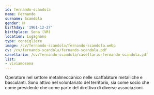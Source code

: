 ```yaml
---
id: fernando-scandola
name: Fernando
surname: Scandola
gender: M
birthday: '1961-12-27'
birthplace: Sona (VR)
location: Lugagnano
type: consigliere
image: /cv/fernando-scandola/fernando-scandola.webp
cv: /cv/fernando-scandola/fernando-scandola.pdf
casellario: /cv/fernando-scandola/casellario-fernando-scandola.pdf
list:
- viviamosona
---
```


Operatore nel settore metalmeccanico nelle scaffalature metalliche e basculanti. Sono attivo nel volontariato del territorio, sia come socio che come presidente che come parte del direttivo di diverse associazioni.